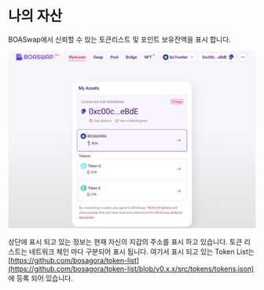 # 나의 자산

BOASwap에서 신뢰할 수 있는 토큰리스트 및 포인트 보유잔액을 표시 합니다.

![img](assets/myassets.png)

상단에 표시 되고 있는 정보는 현재 자신의 지갑의 주소를 표시 하고 있습니다.
토큰 리스트는 네트워크 체인 마다 구분되어 표시 됩니다.
여기서 표시 되고 있는 Token List는 
[https://github.com/bosagora/token-list](https://github.com/bosagora/token-list/blob/v0.x.x/src/tokens/tokens.json)
에 등록 되어 있습니다.
